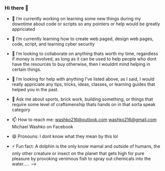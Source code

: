### Hi there 👋

<!--
**WormWashko3300330/WormWashko3300330** is a ✨ _special_ ✨ repository because its `README.md` (this file) appears on your GitHub profile.

Here are some ideas to get you started:
-->
- 🔭 I’m currently working on learning some new things during my downtime about code or scripts so any pointers or help would be greatly appriciated

- 🌱 I’m currently learning how to create web paged, design web pages, code, script, and learning cyber security

- 👯 I’m looking to collaborate on anything thats worth my time, regardless if money is involved, as long as it can be used to help people who dont have the resources to buy otherwise, then I wouldnt mind helping in certain things.

- 🤔 I’m looking for help with anything I've listed above, as I said, I would really appriciate any tips, tricks, ideas, classes, or learning guides that helped you in the past.

- 💬 Ask me about sports, brick work, building something, or things that require some level of craftsmenship thats hands on in that sorta speak category

- 📫 How to reach me: washko216@outlook.com  washko216@gmail.com   Michael Washko on Facebook 

- 😄 Pronouns: I dont know what they mean by this lol

- ⚡ Fun fact: A dolphin is the only know mamal and outside of humans, the only other creature or insect on the planet that gets high for pure pleasure by provoking venimous fish to spray out chemicals into the water.....
-->
